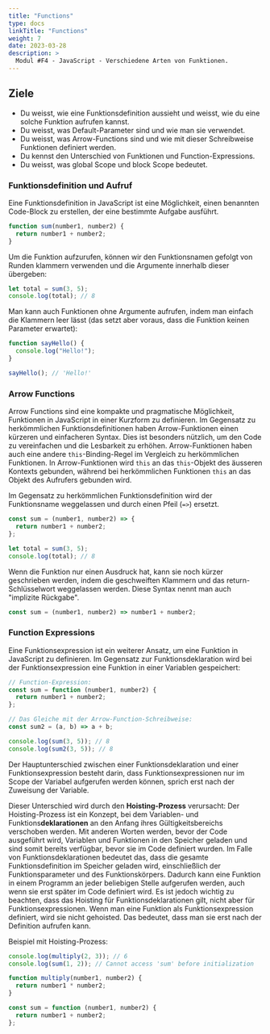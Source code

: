 ```yaml
---
title: "Functions"
type: docs
linkTitle: "Functions"
weight: 7
date: 2023-03-28
description: >
  Modul #F4 - JavaScript - Verschiedene Arten von Funktionen.
---
```


## Ziele

- Du weisst, wie eine Funktionsdefinition aussieht und weisst, wie du eine solche Funktion aufrufen kannst.
- Du weisst, was Default-Parameter sind und wie man sie verwendet.
- Du weisst, was Arrow-Functions sind und wie mit dieser Schreibweise Funktionen definiert werden.
- Du kennst den Unterschied von Funktionen und Function-Expressions.
- Du weisst, was global Scope und block Scope bedeutet.

### Funktionsdefinition und Aufruf

Eine Funktionsdefinition in JavaScript ist eine Möglichkeit, einen benannten Code-Block zu erstellen, der eine bestimmte Aufgabe ausführt.

```javascript
function sum(number1, number2) {
  return number1 + number2;
}
```

Um die Funktion aufzurufen, können wir den Funktionsnamen gefolgt von Runden klammern verwenden und die Argumente innerhalb dieser übergeben:

```javascript
let total = sum(3, 5);
console.log(total); // 8
```

Man kann auch Funktionen ohne Argumente aufrufen, indem man einfach die Klammern leer lässt (das setzt aber voraus, dass die Funktion keinen Parameter erwartet):

```javascript
function sayHello() {
  console.log("Hello!");
}

sayHello(); // 'Hello!'
```

### Arrow Functions

Arrow Functions sind eine kompakte und pragmatische Möglichkeit, Funktionen in JavaScript in einer Kurzform zu definieren. Im Gegensatz zu herkömmlichen Funktionsdefinitionen haben Arrow-Funktionen einen kürzeren und einfacheren Syntax. Dies ist besonders nützlich, um den Code zu vereinfachen und die Lesbarkeit zu erhöhen. Arrow-Funktionen haben auch eine andere `this`-Binding-Regel im Vergleich zu herkömmlichen Funktionen. In Arrow-Funktionen wird `this` an das `this`-Objekt des äusseren Kontexts gebunden, während bei herkömmlichen Funktionen `this` an das Objekt des Aufrufers gebunden wird.

Im Gegensatz zu herkömmlichen Funktionsdefinition wird der Funktionsname weggelassen und durch einen Pfeil (`=>`) ersetzt.

```javascript
const sum = (number1, number2) => {
  return number1 + number2;
};

let total = sum(3, 5);
console.log(total); // 8
```

Wenn die Funktion nur einen Ausdruck hat, kann sie noch kürzer geschrieben werden, indem die geschweiften Klammern und das return-Schlüsselwort weggelassen werden. Diese Syntax nennt man auch "implizite Rückgabe".

```javascript
const sum = (number1, number2) => number1 + number2;
```

### Function Expressions

Eine Funktionsexpression ist ein weiterer Ansatz, um eine Funktion in JavaScript zu definieren. Im Gegensatz zur Funktionsdeklaration wird bei der Funktionsexpression eine Funktion in einer Variablen gespeichert:

```javascript
// Function-Expression:
const sum = function (number1, number2) {
  return number1 + number2;
};

// Das Gleiche mit der Arrow-Function-Schreibweise:
const sum2 = (a, b) => a + b;

console.log(sum(3, 5)); // 8
console.log(sum2(3, 5)); // 8
```

Der Hauptunterschied zwischen einer Funktionsdeklaration und einer Funktionsexpression besteht darin, dass Funktionsexpressionen nur im Scope der Variabel aufgerufen werden können, sprich erst nach der Zuweisung der Variable.

Dieser Unterschied wird durch den **Hoisting-Prozess** verursacht:
Der Hoisting-Prozess ist ein Konzept, bei dem Variablen- und Funktions**deklarationen** an den Anfang ihres Gültigkeitsbereichs verschoben werden.
Mit anderen Worten werden, bevor der Code ausgeführt wird, Variablen und Funktionen in den Speicher geladen und sind somit bereits verfügbar, bevor sie im Code definiert wurden.
Im Falle von Funktionsdeklarationen bedeutet das, dass die gesamte Funktionsdefinition im Speicher geladen wird, einschließlich der Funktionsparameter und des Funktionskörpers.
Dadurch kann eine Funktion in einem Programm an jeder beliebigen Stelle aufgerufen werden, auch wenn sie erst später im Code definiert wird.
Es ist jedoch wichtig zu beachten, dass das Hoisting für Funktionsdeklarationen gilt, nicht aber für Funktionsexpressionen.
Wenn man eine Funktion als Funktionsexpression definiert, wird sie nicht gehoisted. Das bedeutet, dass man sie erst nach der Definition aufrufen kann.

Beispiel mit Hoisting-Prozess:

```javascript
console.log(multiply(2, 3)); // 6
console.log(sum(1, 2)); // Cannot access 'sum' before initialization

function multiply(number1, number2) {
  return number1 * number2;
}

const sum = function (number1, number2) {
  return number1 + number2;
};
```
